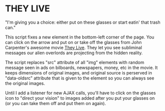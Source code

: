 # THEY LIVE
"I'm giving you a choice: either put on these glasses or start eatin' that trash can."

This script fixes a new element in the bottom-left corner of the page. You can click on the arrow and put on or take off the glasses from John Carpenter's awesome movie [They Live](http://www.imdb.com/title/tt0096256/). They let you see subliminal messages our alien overlords are projecting from the hidden reality.

The script replaces "src" attribute of all "img" elements with random message seen in ads on bilboards, newspapers, money, etc in the movie. It keeps dimensions of original images, and original source is perserved in "data-oldsrc" attribute that is given to the element so you can always see the original images.

Until I add a listener for new AJAX calls, you'll have to click on the glasses icon to "direct your vision" to images added after you put your glasses on (or you can take them off and put them on again).
